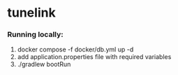 # tunelink

### Running locally:
1. docker compose -f docker/db.yml up -d
2. add application.properties file with required variables
3. ./gradlew bootRun
